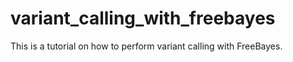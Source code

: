 # variant_calling_with_freebayes
This is a tutorial on how to perform variant calling with FreeBayes.

